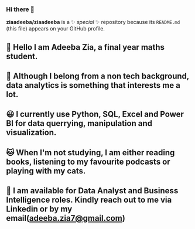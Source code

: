 ### Hi there 👋

**ziaadeeba/ziaadeeba** is a ✨ _special_ ✨ repository because its `README.md` (this file) appears on your GitHub profile.

## :wave: Hello I am Adeeba Zia, a final year maths student.

## :dizzy: Although I belong from a non tech background, data analytics is something that interests me a lot.

## :smiley:  I currently use Python, SQL, Excel and Power BI for data querrying, manipulation and visualization.

## :cat: When I'm not studying, I am either reading books, listening to my favourite podcasts or playing with my cats.

## :sunflower: I am available for Data Analyst and Business Intelligence roles. Kindly reach out to me via Linkedin or by my email(adeeba.zia7@gmail.com)
